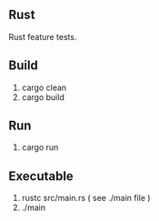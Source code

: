 Rust
----
Rust feature tests.

Build
-----
1. cargo clean
2. cargo build

Run
---
1. cargo run

Executable
----------
1. rustc src/main.rs ( see ./main file )
2. ./main